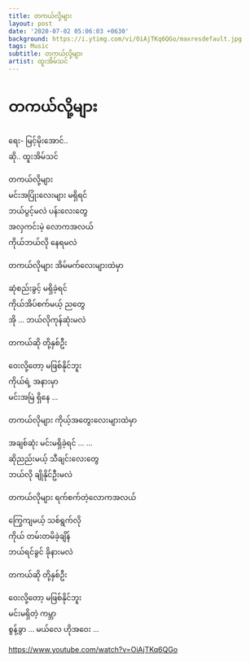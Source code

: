 ```yaml
---
title: တကယ်လို့များ 
layout: post
date: '2020-07-02 05:06:03 +0630'
background: https://i.ytimg.com/vi/OiAjTKq6QGo/maxresdefault.jpg
tags: Music
subtitle: တကယ်လို့များ 
artist: ထူးအိမ်သင်
---
```


# တကယ်လို့များ 
ရေး- မြင့်မိုးအောင်..<br />
ဆို.. ထူးအိမ်သင်

တကယ်လို့များ <br />
မင်းအပြုံးလေးများ မရှိရင်<br />
ဘယ်ပွင့်မလဲ ပန်းလေးတွေ<br />
အလှကင်းမဲ့ လောကအလယ်
<br />ကိုယ်ဘယ်လို နေရမလဲ

တကယ်လိုများ အိမ်မက်လေးများထဲမှာ

ဆုံစည်းခွင့် မရှိခဲ့ရင်<br />
ကိုယ်အိပ်စက်မယ့် ညတွေ<br />
အို ... ဘယ်လိုကုန်ဆုံးမလဲ

တကယ်ဆို တို့နှစ်ဦး

ဝေးလို့တော့ မဖြစ်နိုင်ဘူး<br />
ကိုယ်ရဲ့ အနားမှာ<br />
မင်းအမြဲ ရှိနေ ...

တကယ်လိုများ ကိုယ့်အတွေးလေးများထဲမှာ

အချစ်ဆုံး မင်းမရှိခဲ့ရင် ... ...<br />
ဆိုညည်းမယ့် သီချင်းလေးတွေ<br />
ဘယ်လို ချိုနိုင်ဦးမလဲ

တကယ်လိုများ ရက်စက်တဲ့လောကအလယ်

ကြွေကျမယ့် သစ်ရွက်လို<br />
ကိုယ် တမ်းတမိခဲ့ချိန်<br />
ဘယ်ရင်ခွင် ခိုနားမလဲ

တကယ်ဆို တို့နှစ်ဦး

ဝေးလို့တော့ မဖြစ်နိုင်ဘူး<br />
မင်းမရှိတဲ့ ကမ္ဘာ<br />
စွန့်ခွာ ... မယ်လေ ဟိုအဝေး ...

<p><a href="https://www.youtube.com/watch?v=OiAjTKq6QGo">https://www.youtube.com/watch?v=OiAjTKq6QGo</a></p>
